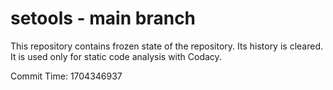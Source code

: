 # setools - main branch

This repository contains frozen state of the repository.
Its history is cleared. It is used only for static code
analysis with Codacy.

Commit Time: 1704346937